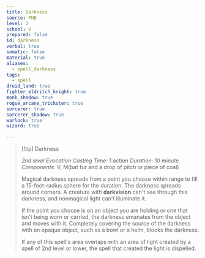 ```yaml
---
title: Darkness
source: PHB
level: 2
school: V
prepared: false
id: darkness
verbal: true
somatic: false
material: true
aliases:
  - spell_darkness
tags:
  - spell
druid_land: true
fighter_eldritch_knight: true
monk_shadow: true
rogue_arcane_trickster: true
sorcerer: true
sorcerer_shadow: true
warlock: true
wizard: true

---
```

>[!tip] Darkness
>
> *2nd level Evocation*
> *Casting Time:* 1 action
> *Duration:* 10 minute
> *Components:* V, M(bat fur and a drop of pitch or piece of coal)
>
>Magical darkness spreads from a point you choose within range to fill a 15-foot-radius sphere for the duration. The darkness spreads around corners. A creature with **darkvision** can't see through this darkness, and nonmagical light can't illuminate it.
>
>If the point you choose is on an object you are holding or one that isn't being worn or carried, the darkness emanates from the object and moves with it. Completely covering the source of the darkness with an opaque object, such as a bowl or a helm, blocks the darkness.
>
>If any of this spell's area overlaps with an area of light created by a spell of 2nd level or lower, the spell that created the light is dispelled.
>

